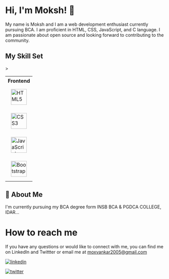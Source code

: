 
# Hi, I'm Moksh! 👋


My name is Moksh and I am a web development enthusiast currently pursuing BCA. I am proficient in HTML, CSS, JavaScript, and C language. I am passionate about open source and looking forward to contributing to the community.

## My Skill Set  


<table>
<th>
<b>Frontend</b>
</th>
<tr>
<td><img style="margin: 10px" src="https://profilinator.rishav.dev/skills-assets/html5-original-wordmark.svg" alt="HTML5" height="50" /></td>  
</tr> 
<tr>
<td><img style="margin: 10px" src="https://profilinator.rishav.dev/skills-assets/css3-original-wordmark.svg" alt="CSS3" height="50" /></td> </tr>
<tr><td><img style="margin: 10px" src="https://profilinator.rishav.dev/skills-assets/javascript-original.svg" alt="JavaScript" height="50" /></td>></tr>
<tr><td><img style="margin: 10px" src="https://profilinator.rishav.dev/skills-assets/bootstrap-plain.svg" alt="Bootstrap" height="50" /></td></tr>
</table>  


## 🚀 About Me
I'm currently pursuing my BCA degree form INSB BCA & PGDCA COLLEGE, IDAR...


# How to reach me
If you have any questions or would like to connect with me, you can find me on LinkedIn and Twittter or email me at moxvankar2005@gmail.com

[![linkedin](https://img.shields.io/badge/linkedin-0A66C2?style=for-the-badge&logo=linkedin&logoColor=white)](https://www.linkedin.com/in/moksh-vankar-83329b273/)

[![twitter](https://img.shields.io/badge/twitter-1DA1F2?style=for-the-badge&logo=twitter&logoColor=white)](https://twitter.com/MokshSutaria)
